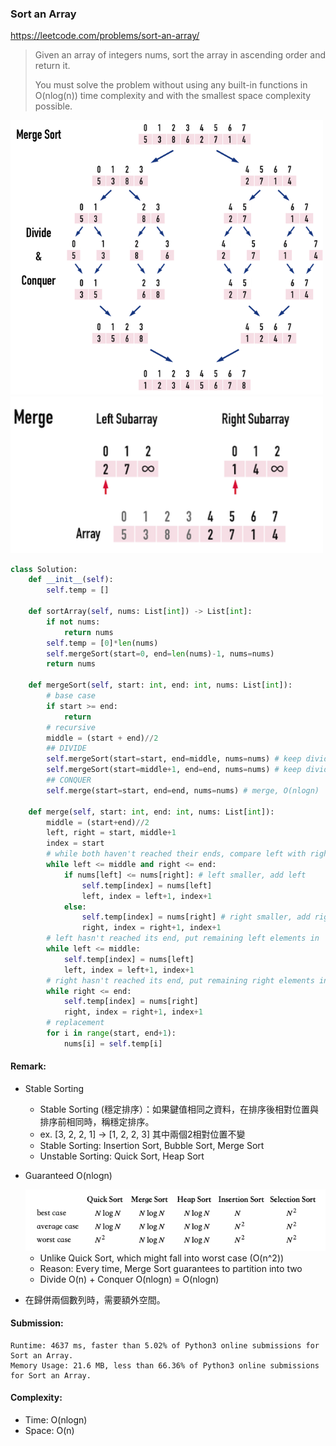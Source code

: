 ### Sort an Array
https://leetcode.com/problems/sort-an-array/
>Given an array of integers nums, sort the array in ascending order and return it.
>
>You must solve the problem without using any built-in functions in O(nlog(n)) time complexity and with the smallest space complexity possible.

<img src="../images/912_MergeSort_1.png" width="500px" />
<img src="../images/912_MergeSort_2.png" width="500px" />

```python
class Solution:
    def __init__(self):
        self.temp = []
        
    def sortArray(self, nums: List[int]) -> List[int]:
        if not nums:
            return nums
        self.temp = [0]*len(nums)
        self.mergeSort(start=0, end=len(nums)-1, nums=nums)
        return nums
    
    def mergeSort(self, start: int, end: int, nums: List[int]):
        # base case
        if start >= end:
            return
        # recursive
        middle = (start + end)//2
        ## DIVIDE
        self.mergeSort(start=start, end=middle, nums=nums) # keep dividing left array, O(n)
        self.mergeSort(start=middle+1, end=end, nums=nums) # keep dividing right array, O(n)
        ## CONQUER
        self.merge(start=start, end=end, nums=nums) # merge, O(nlogn)
        
    def merge(self, start: int, end: int, nums: List[int]):
        middle = (start+end)//2
        left, right = start, middle+1
        index = start
        # while both haven't reached their ends, compare left with right
        while left <= middle and right <= end: 
            if nums[left] <= nums[right]: # left smaller, add left
                self.temp[index] = nums[left]
                left, index = left+1, index+1
            else:
                self.temp[index] = nums[right] # right smaller, add right
                right, index = right+1, index+1
        # left hasn't reached its end, put remaining left elements in
        while left <= middle:
            self.temp[index] = nums[left]
            left, index = left+1, index+1
        # right hasn't reached its end, put remaining right elements in
        while right <= end:
            self.temp[index] = nums[right]
            right, index = right+1, index+1
        # replacement
        for i in range(start, end+1):
            nums[i] = self.temp[i]
```
#### Remark:
- Stable Sorting
  - Stable Sorting (穩定排序）：如果鍵值相同之資料，在排序後相對位置與排序前相同時，稱穩定排序。 
  - ex. [3, 2, 2, 1] -> [1, 2, 2, 3] 其中兩個2相對位置不變
  - Stable Sorting: Insertion Sort, Bubble Sort, Merge Sort
  - Unstable Sorting: Quick Sort, Heap Sort
- Guaranteed O(nlogn)

  <img src="../images/912_Sort_Table.png" width="500px" />

  - Unlike Quick Sort, which might fall into worst case (O(n^2))
  - Reason: Every time, Merge Sort guarantees to partition into two
  - Divide O(n) + Conquer O(nlogn) = O(nlogn)
- 在歸併兩個數列時，需要額外空間。
#### Submission:
```
Runtime: 4637 ms, faster than 5.02% of Python3 online submissions for Sort an Array.
Memory Usage: 21.6 MB, less than 66.36% of Python3 online submissions for Sort an Array.
```
#### Complexity:
- Time: O(nlogn)
- Space: O(n)
